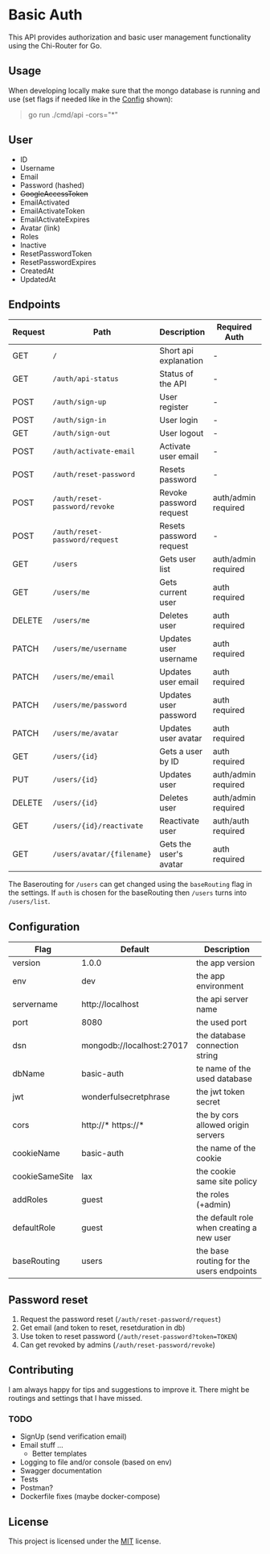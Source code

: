 # Basic Auth

This API provides authorization and basic user management functionality using the Chi-Router for Go.

## Usage

When developing locally make sure that the mongo database is running and use (set flags if needed like in the [Config](#configuration) shown):

> go run ./cmd/api -cors="\*"

## User

- ID
- Username
- Email
- Password (hashed)
- ~~GoogleAccessToken~~
- EmailActivated
- EmailActivateToken
- EmailActivateExpires
- Avatar (link)
- Roles
- Inactive
- ResetPasswordToken
- ResetPasswordExpires
- CreatedAt
- UpdatedAt

## Endpoints

| Request | Path                           | Description             | Required Auth       | Done          |
| ------- | ------------------------------ | ----------------------- | ------------------- | ------------- |
| GET     | `/`                            | Short api explanation   | -                   | -             |
| GET     | `/auth/api-status`             | Status of the API       | -                   | done          |
| POST    | `/auth/sign-up`                | User register           | -                   | email missing |
| POST    | `/auth/sign-in`                | User login              | -                   | done          |
| GET     | `/auth/sign-out`               | User logout             | -                   | done          |
| POST    | `/auth/activate-email`         | Activate user email     | -                   | done          |
| POST    | `/auth/reset-password`         | Resets password         | -                   | done          |
| POST    | `/auth/reset-password/revoke`  | Revoke password request | auth/admin required | -             |
| POST    | `/auth/reset-password/request` | Resets password request | -                   | done          |
| GET     | `/users`                       | Gets user list          | auth/admin required | done          |
| GET     | `/users/me`                    | Gets current user       | auth required       | done          |
| DELETE  | `/users/me`                    | Deletes user            | auth required       | done          |
| PATCH   | `/users/me/username`           | Updates user username   | auth required       | done          |
| PATCH   | `/users/me/email`              | Updates user email      | auth required       | done          |
| PATCH   | `/users/me/password`           | Updates user password   | auth required       | done          |
| PATCH   | `/users/me/avatar`             | Updates user avatar     | auth required       | done          |
| GET     | `/users/{id}`                  | Gets a user by ID       | auth required       | done          |
| PUT     | `/users/{id}`                  | Updates user            | auth/admin required | done          |
| DELETE  | `/users/{id}`                  | Deletes user            | auth/admin required | done          |
| GET     | `/users/{id}/reactivate`       | Reactivate user         | auth/auth required  | done          |
| GET     | `/users/avatar/{filename}`     | Gets the user's avatar  | auth required       | done          |

The Baserouting for `/users` can get changed using the `baseRouting` flag in the settings. If `auth` is chosen for the baseRouting then `/users` turns into `/users/list`.

## Configuration

| Flag           | Default                   | Description                               |
| -------------- | ------------------------- | ----------------------------------------- |
| version        | 1.0.0                     | the app version                           |
| env            | dev                       | the app environment                       |
| servername     | http://localhost          | the api server name                       |
| port           | 8080                      | the used port                             |
| dsn            | mongodb://localhost:27017 | the database connection string            |
| dbName         | basic-auth                | te name of the used database              |
| jwt            | wonderfulsecretphrase     | the jwt token secret                      |
| cors           | http://\* https://\*      | the by cors allowed origin servers        |
| cookieName     | basic-auth                | the name of the cookie                    |
| cookieSameSite | lax                       | the cookie same site policy               |
| addRoles       | guest                     | the roles (+admin)                        |
| defaultRole    | guest                     | the default role when creating a new user |
| baseRouting    | users                     | the base routing for the users endpoints  |

## Password reset

1. Request the password reset (`/auth/reset-password/request`)
2. Get email (and token to reset, resetduration in db)
3. Use token to reset password (`/auth/reset-password?token=TOKEN`)
4. Can get revoked by admins (`/auth/reset-password/revoke`)

## Contributing

I am always happy for tips and suggestions to improve it.
There might be routings and settings that I have missed.

### TODO

- SignUp (send verification email)
- Email stuff ...
  - Better templates
- Logging to file and/or console (based on env)
- Swagger documentation
- Tests
- Postman?
- Dockerfile fixes (maybe docker-compose)

## License

This project is licensed under the [MIT](/LICENSE) license.
